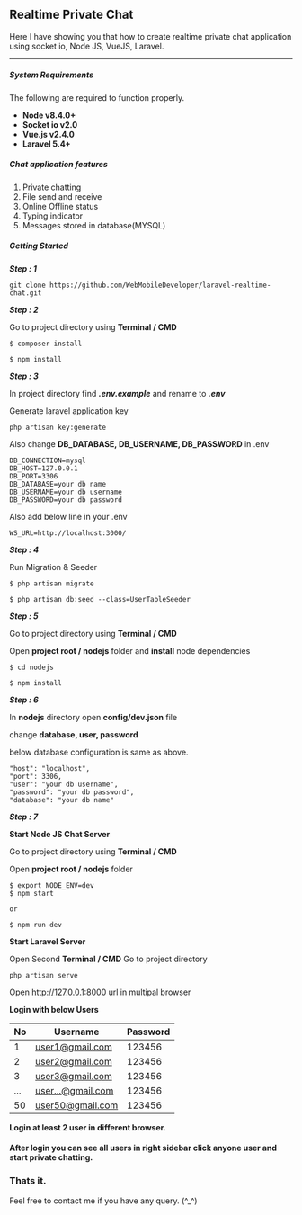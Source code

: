 ## Realtime Private Chat

Here I have showing you that how to create realtime private chat application using socket io, Node JS, VueJS, Laravel.

---

##### System Requirements

The following are required to function properly.

- **Node v8.4.0+**
- **Socket io v2.0**
- **Vue.js v2.4.0**
- **Laravel 5.4+**

##### Chat application features

1. Private chatting
2. File send and receive
3. Online Offline status
4. Typing indicator
5. Messages stored in database(MYSQL)

##### Getting Started

**_Step : 1_**

```
git clone https://github.com/WebMobileDeveloper/laravel-realtime-chat.git
```

**_Step : 2_**

Go to project directory using **Terminal / CMD**

```
$ composer install

$ npm install
```

**_Step : 3_**

In project directory find **_.env.example_** and rename to **_.env_**

Generate laravel application key

```
php artisan key:generate
```

Also change **DB_DATABASE, DB_USERNAME, DB_PASSWORD** in .env

```
DB_CONNECTION=mysql
DB_HOST=127.0.0.1
DB_PORT=3306
DB_DATABASE=your db name
DB_USERNAME=your db username
DB_PASSWORD=your db password
```

Also add below line in your .env

```
WS_URL=http://localhost:3000/
```

**_Step : 4_**

Run Migration & Seeder

```
$ php artisan migrate

$ php artisan db:seed --class=UserTableSeeder
```

**_Step : 5_**

Go to project directory using **Terminal / CMD**

Open **project root / nodejs** folder and **install** node dependencies

```
$ cd nodejs

$ npm install
```


<!-- **_Step : 6_**

**_Installation Redis Server_**

Go to project directory using **Terminal / CMD**

extract and compile Redis with:

```
$ tar xzf redis-5.0.5.tar.gz

$ cd redis-5.0.5

$ make
```
Run Redis with:

```
$ src/redis-server
```

You can interact with Redis using the built-in client:

```
$ src/redis-cli

redis> set foo bar

OK

redis> get foo

"bar"
```

There is also a useful utility that can be started to verify connection and message pushed into the queue.

```
$ redis-cli monitor
``` -->


**_Step : 6_**

In **nodejs** directory open **config/dev.json** file

change **database, user, password**

below database configuration is same as above.

```
"host": "localhost",
"port": 3306,
"user": "your db username",
"password": "your db password",
"database": "your db name"
```

**_Step : 7_**

**Start Node JS Chat Server**

Go to project directory using **Terminal / CMD** 

Open **project root / nodejs** folder

```
$ export NODE_ENV=dev
$ npm start

or

$ npm run dev
```

**Start Laravel Server**

Open Second **Terminal / CMD** Go to project directory

```
php artisan serve
```

Open http://127.0.0.1:8000 url in multipal browser


**Login with below Users**

| No  | Username | Password |
| ------------- | ------------- | ------------- |
| 1  | user1@gmail.com  | 123456 |
| 2  | user2@gmail.com  | 123456 |
| 3  | user3@gmail.com  | 123456 |
|...  | user...@gmail.com  | 123456 |
| 50  | user50@gmail.com  | 123456 |

**Login at least 2 user in different browser.**

#### After login you can see all users in right sidebar click anyone user and start private chatting.

### Thats it.

Feel free to contact me if you have any query. (^_^)
